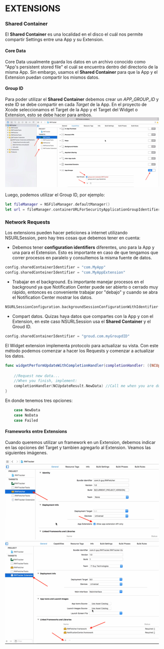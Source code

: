 # EXTENSIONS #

### Shared Container ###
El **Shared Container** es una localidad en el disco el cuál nos permite compartir Settings entre una App y su Extension.

#### Core Data ####
Core Data usualmente guarda los datos en un archivo conocido como "App's persistent stored file" el cuál se encuentra dentro del directorio de la misma App. Sin embargo, usamos el **Shared Container** para que la App y el Extension puedan compartir los mismos datos.


#### Group ID ####
Para poder utilizar el **Shared Container** debemos crear un *APP_GROUP_ID* y este ID se debe compartir en cada *Target* de la App.
En el proyecto de Xcode seleccionamos el Target de la App y el Target del Widget o Extension, esto se debe hacer para ambos.
<img src="https://github.com/richimf/CodigosSwift/blob/master/Extensions/ActivateGroupId.png" width="550">

Luego, podemos utilizar el Group ID, por ejemplo:

```Swift
let fileManager = NSFileManager.defaultManager()
let url = fileManager.containerURLForSecurityApplicationGroupIdentifier(“APP_GROUP_ID”)
```


### Network Requests ###
Los extensions pueden hacer peticiones a internet utilizando NSURLSession, pero hay tres cosas que debemos tener en cuenta:
- Debemos tener **configuration identifiers** diferentes, uno para la App y una para el Extension. Esto es importante en caso de que tengamos que correr procesos en paralelo y consultemos la misma fuente de datos.
```Swift
config.sharedContainerIdentifier = "com.MyApp"
config.sharedConteinerIdentifier = "com.MyAppExtension"
```

- Trabajar en el background. Es importante manejar procesos en el background ya que Notification Center puede ser abierto o cerrado muy rápido, entonces es conveniente trabajar por "debajo" y cuando se abra el Notification Center mostrar los datos. 
```Swift
NSURLSessionConfiguration.backgroundSessionConfigurationWithIdentifier(config)
```

- Compart datos. Quizas haya datos que compartes con la App y con el Extension, en este caso NSURLSession usa el **Shared Container** y el Groud ID.
```Swift
config.sharedContainerIdentifier = "groud.com.myGroupdID"
```

El Widget extension implementa protocolo para actualizar su vista. Con este método podemos comenzar a hacer los Requests y comenzar a actualizar los datos.
```Swift
func widgetPerformUpdateWithCompletionHandler(completionHandler: ((NCUpdateREsult) -> Void)) {

	//Request new data...
	//When you finish, implement:
	completionHandler(NCUpdateResult.NewData) //Call me when you are done
}
```
En donde tenemos tres opciones:
```Swift
	case NewData
	case NoData
	case Failed
```


#### Frameworks entre Extensions ####
Cuando queremos utilizar un framework en un Extension, debemos indicar en las opciones del Target y tambien agregarlo al Extension.
Veamos las siguientes imágenes.

<img src="https://github.com/richimf/CodigosSwift/blob/master/Extensions/Include%20Framework%20with%20Extensions.png" width="550">
<img src="https://github.com/richimf/CodigosSwift/blob/master/Extensions/Include%20Framework%20with%20Extensions%20in%20Widget.png" width="550">










